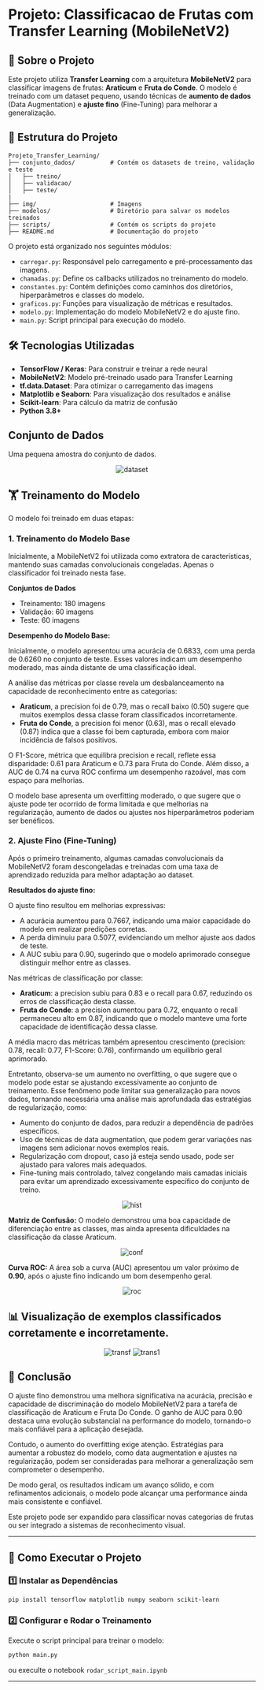 # Projeto: Classificacao de Frutas com Transfer Learning (MobileNetV2)

## 📌 Sobre o Projeto
Este projeto utiliza **Transfer Learning** com a arquitetura **MobileNetV2** para classificar imagens de frutas: **Araticum** e **Fruta do Conde**. O modelo é treinado com um dataset pequeno, usando técnicas de **aumento de dados** (Data Augmentation) e **ajuste fino** (Fine-Tuning) para melhorar a generalização.

## 📂 Estrutura do Projeto
```
Projeto_Transfer_Learning/
├── conjunto_dados/          # Contém os datasets de treino, validação e teste
│   ├── treino/
│   ├── validacao/
│   ├── teste/
|
├── img/                     # Imagens
├── modelos/                 # Diretório para salvar os modelos treinados
├── scripts/                 # Contém os scripts do projeto
├── README.md                # Documentação do projeto
```
O projeto está organizado nos seguintes módulos:

- `carregar.py`: Responsável pelo carregamento e pré-processamento das imagens.
- `chamadas.py`: Define os callbacks utilizados no treinamento do modelo.
- `constantes.py`: Contém definições como caminhos dos diretórios, hiperparâmetros e classes do modelo.
- `graficos.py`: Funções para visualização de métricas e resultados.
- `modelo.py`: Implementação do modelo MobileNetV2 e do ajuste fino.
- `main.py`: Script principal para execução do modelo.

## 🛠️ Tecnologias Utilizadas
- **TensorFlow / Keras**: Para construir e treinar a rede neural
- **MobileNetV2**: Modelo pré-treinado usado para Transfer Learning
- **tf.data.Dataset**: Para otimizar o carregamento das imagens
- **Matplotlib e Seaborn**: Para visualização dos resultados e análise
- **Scikit-learn**: Para cálculo da matriz de confusão
- **Python 3.8+**

## Conjunto de Dados
Uma pequena amostra do conjunto de dados.

<p>
<center>

![dataset](img/dataset1.png)
</center>
</p>

## 🏋️ Treinamento do Modelo
O modelo foi treinado em duas etapas:

### 1. Treinamento do Modelo Base

Inicialmente, a MobileNetV2 foi utilizada como extratora de características, mantendo suas camadas convolucionais congeladas. Apenas o classificador foi treinado nesta fase.

**Conjuntos de Dados**
 - Treinamento: 180 imagens
 - Validação: 60 imagens
 - Teste: 60 imagens

**Desempenho do Modelo Base:**

Inicialmente, o modelo apresentou uma acurácia de 0.6833, com uma perda de 0.6260 no conjunto de teste. Esses valores indicam um desempenho moderado, mas ainda distante de uma classificação ideal.

A análise das métricas por classe revela um desbalanceamento na capacidade de reconhecimento entre as categorias:

 - **Araticum**, a precision foi de 0.79, mas o recall baixo (0.50) sugere que muitos exemplos dessa classe foram classificados incorretamente.
 - **Fruta do Conde**, a precision foi menor (0.63), mas o recall elevado (0.87) indica que a classe foi bem capturada, embora com maior incidência de falsos positivos.

O F1-Score, métrica que equilibra precision e recall, reflete essa disparidade: 0.61 para Araticum e 0.73 para Fruta do Conde. Além disso, a AUC de 0.74 na curva ROC confirma um desempenho razoável, mas com espaço para melhorias.

O modelo base apresenta um overfitting moderado, o que sugere que o ajuste pode ter ocorrido de forma limitada e que melhorias na regularização, aumento de dados ou ajustes nos hiperparâmetros poderiam ser benéficos.

### 2. Ajuste Fino (Fine-Tuning)

Após o primeiro treinamento, algumas camadas convolucionais da MobileNetV2 foram descongeladas e treinadas com uma taxa de aprendizado reduzida para melhor adaptação ao dataset.

**Resultados do ajuste fino:**

O ajuste fino resultou em melhorias expressivas:

 - A acurácia aumentou para 0.7667, indicando uma maior capacidade do modelo em realizar predições corretas.
 - A perda diminuiu para 0.5077, evidenciando um melhor ajuste aos dados de teste.
 - A AUC subiu para 0.90, sugerindo que o modelo aprimorado consegue distinguir melhor entre as classes.

Nas métricas de classificação por classe:

- **Araticum**: a precision subiu para 0.83 e o recall para 0.67, reduzindo os erros de classificação desta classe.
- **Fruta do Conde**: a precision aumentou para 0.72, enquanto o recall permaneceu alto em 0.87, indicando que o modelo manteve uma forte capacidade de identificação dessa classe.

A média macro das métricas também apresentou crescimento (precision: 0.78, recall: 0.77, F1-Score: 0.76), confirmando um equilíbrio geral aprimorado.

Entretanto, observa-se um aumento no overfitting, o que sugere que o modelo pode estar se ajustando excessivamente ao conjunto de treinamento. Esse fenômeno pode limitar sua generalização para novos dados, tornando necessária uma análise mais aprofundada das estratégias de regularização, como:

- Aumento do conjunto de dados, para reduzir a dependência de padrões específicos.
- Uso de técnicas de data augmentation, que podem gerar variações nas imagens sem adicionar novos exemplos reais.
- Regularização com dropout, caso já esteja sendo usado, pode ser ajustado para valores mais adequados.
- Fine-tuning mais controlado, talvez congelando mais camadas iniciais para evitar um aprendizado excessivamente específico do conjunto de treino.

<p>
<center>

![hist](img/histfinal.png)
</center>
</p>

**Matriz de Confusão:** O modelo demonstrou uma boa capacidade de diferenciação entre as classes, mas ainda apresenta dificuldades na classificação da classe Araticum.

<p>
<center>

![conf](img/confT.JPG)
</center>
</p>

**Curva ROC:** A área sob a curva (AUC) apresentou um valor próximo de **0.90**, após o ajuste fino indicando um bom desempenho geral.

<p>
<center>

![roc](img/rocT.JPG)
</center>
</p>

## 📊 Visualização de exemplos classificados corretamente e incorretamente.

<p>
<center>

![transf](img/certoT.JPG)
![trans1](img/erradoT.JPG)
</center>
</p>


## 📌 Conclusão

O ajuste fino demonstrou uma melhora significativa na acurácia, precisão e capacidade de discriminação do modelo MobileNetV2 para a tarefa de classificação de Araticum e Fruta Do Conde. O ganho de AUC para 0.90 destaca uma evolução substancial na performance do modelo, tornando-o mais confiável para a aplicação desejada.

Contudo, o aumento do overfitting exige atenção. Estratégias para aumentar a robustez do modelo, como data augmentation e ajustes na regularização, podem ser consideradas para melhorar a generalização sem comprometer o desempenho.

De modo geral, os resultados indicam um avanço sólido, e com refinamentos adicionais, o modelo pode alcançar uma performance ainda mais consistente e confiável.

Este projeto pode ser expandido para classificar novas categorias de frutas ou ser integrado a sistemas de reconhecimento visual.

---

## 🔧 Como Executar o Projeto
### 1️⃣ Instalar as Dependências
```bash
pip install tensorflow matplotlib numpy seaborn scikit-learn
```

### 2️⃣ Configurar e Rodar o Treinamento
Execute o script principal para treinar o modelo:
```bash
python main.py
```
ou execulte o notebook `rodar_script_main.ipynb`

---
